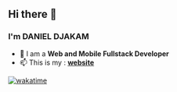 ## Hi there 👋


<!--
Here are some ideas to get you started:

- 🔭 I’m currently working on ...
- 🌱 I’m currently learning ...
- 👯 I’m looking to collaborate on ...
- 🤔 I’m looking for help with ...
- 💬 Ask me about ...
- 📫 How to reach me: ...
- 😄 Pronouns: ...
- ⚡ Fun fact: ...
-->
### I'm DANIEL DJAKAM

- 🌴 I am a <b>Web and Mobile Fullstack Developer</b>
- 📫 This is my : <b><a href="http://danieldjakam.com" target="_blank">website</a></b>

[![wakatime](https://wakatime.com/badge/user/7ffdaa13-c976-416b-aff7-53ab0df31493.svg)](https://wakatime.com/@7ffdaa13-c976-416b-aff7-53ab0df31493)
